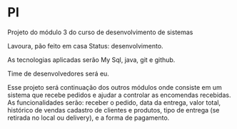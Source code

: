 # PI
Projeto do módulo 3 do curso de desenvolvimento de sistemas

Lavoura, pão feito em casa
Status: desenvolvimento.

As tecnologias aplicadas serão My Sql, java, git e github.

Time de desenvolvedores será eu.

Esse projeto será continuação dos outros módulos onde consiste em um sistema que recebe pedidos e ajudar a controlar as encomendas recebidas. 
As funcionalidades serão: receber o pedido, data da entrega, valor total, histórico de vendas cadastro de clientes e produtos, tipo de entrega (se retirada no local ou delivery), e a forma de pagamento.
